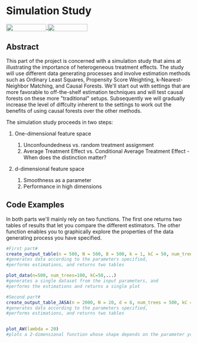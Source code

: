 # Simulation Study 
<a href="https://nbviewer.jupyter.org/github/HumanCapitalAnalysis/student-project-timmens/blob/master/Simulation_Study/simulation_study.ipynb" 
    target="_parent">
    <img align="center" 
   src="https://raw.githubusercontent.com/jupyter/design/master/logos/Badges/nbviewer_badge.png" 
       width="109" height="20">
</a> 
<a href="https://mybinder.org/v2/gh/HumanCapitalAnalysis/student-project-timmens/master?filepath=Simulation_Study%2Fsimulation_study.ipynb" 
     target="_parent">
     <img align="center" 
        src="https://mybinder.org/badge_logo.svg" 
        width="109" height="20">
</a> 



## Abstract
This part of the project is concerned with a simulation study that aims at illustrating the importance of heterogeneous treatment effects. The study will use different data generating processes and involve estimation methods such as Ordinary Least Squares, Propensity Score Weighting, k-Nearest-Neighbor Matching, and Causal Forests.
We'll start out with settings that are more favorable to off-the-shelf estimation techniques and will test causal forests on these more "traditional" setups.
Subsequently we will gradually increase the level of diffculty inherent to the settings to work out the benefits of using causal forests over the other methods.

The simulation study proceeds in two steps:

1. One-dimensional feature space
   1. Unconfoundedness vs. random treatment assignment
   2. Average Treatment Effect vs. Conditional Average Treatment Effect - When does the distinction matter?

2. d-dimensional feature space
   1. Smoothness as a parameter 
   2. Performance in high dimensions

## Code Examples
In both parts we'll mainly rely on two functions. The first one returns two tables of results that let you compare the different estimators. The other function enables you to graphically explore the properties of the data generating process you have specified.


```R
#First part#
create_output_table(n = 500, N = 500, B = 500, k = 1, kC = 50, num_trees = 100,...)
#generates data according to the parameters specified,
#performs estimations, and returns two tables

plot_data(n=500, num_trees=100, kC=50,...)
#generates a single dataset from the input parameters, and
#performs the estimations and returns a single plot

#Second part#
create_output_table_JASA(n = 2000, N = 20, d = 8, num_trees = 500, kC = 20, lambda=20,...)
#generates data according to the parameters specified,
#performs estimations, and returns two tables


plot_AW(lambda = 20)
#plots a 2-dimensional function whose shape depends on the parameter you can choose
``` 
